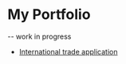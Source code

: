 # My Portfolio

-- work in progress


* [International trade application](projects/international-trade-application/readme.md)